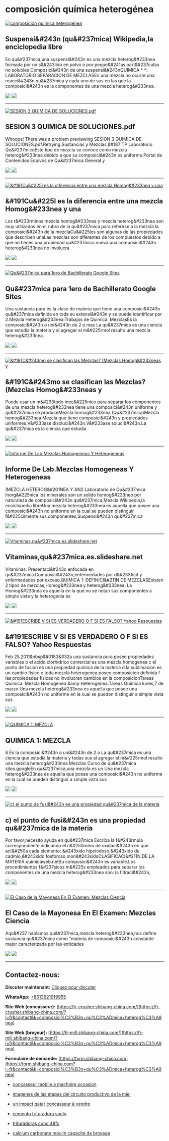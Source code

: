 # composición química heterogénea

<a href="https://swt.shibang-china.com/?l=fr&img&k=composici%C3%B3n+qu%C3%ADmica+heterog%C3%A9nea" target="_blank">![composición química heterogénea](http://static.shibang-china.com/all-800x300/141.jpg)</a>

## Suspensi&#243n (qu&#237mica) Wikipedia,la enciclopedia libre
En qu&#237mica,una suspensi&#243n es una mezcla heterog&#233nea formada por un s&#243lido en polvo o por peque&#241as part&#237culas no solubles Composici&#243n de una suspensi&#243nQUIMICA * *: LABORATORIO SEPARACION DE MEZCLASEn una mezcla no ocurre una reacci&#243n qu&#237mica y cada uno de sus en las que la composici&#243n es la componentes de una mezcla heterog&#233nea.


<a href="https://whatsapp.shibangsoft.com/WhatsApp.php" target="_blank" title="WhatsApp">![](http://static.shibang-china.com/icon/whatsapp.png)</a> <a href="https://swt.shibang-china.com/?l=fr&icon&k=composici%C3%B3n+qu%C3%ADmica+heterog%C3%A9nea" target="_blank">![](http://static.shibang-china.com/icon/chat-fr.png)</a>

---

<a href="https://swt.shibang-china.com/?l=fr&img&k=composici%C3%B3n+qu%C3%ADmica+heterog%C3%A9nea" target="_blank">![SESION 3 QUIMICA DE SOLUCIONES.pdf](http://static.shibang-china.com/all-800x300/751.jpg)</a>

## SESION 3 QUIMICA DE SOLUCIONES.pdf
Whoops! There was a problem previewing SESION 3 QUIMICA DE SOLUCIONES.pdf.Retrying.Sustancias y Mezclas &#187 TP Laboratorio Qu&#237micoEste tipo de mezcla se conoce como mezcla heterog&#233nea debido a que su composici&#243n es uniforme.Portal de Contenidos Eduivos de Qu&#237mica General y


<a href="https://whatsapp.shibangsoft.com/WhatsApp.php" target="_blank" title="WhatsApp">![](http://static.shibang-china.com/icon/whatsapp.png)</a> <a href="https://swt.shibang-china.com/?l=fr&icon&k=composici%C3%B3n+qu%C3%ADmica+heterog%C3%A9nea" target="_blank">![](http://static.shibang-china.com/icon/chat-fr.png)</a>

---

<a href="https://swt.shibang-china.com/?l=fr&img&k=composici%C3%B3n+qu%C3%ADmica+heterog%C3%A9nea" target="_blank">![&#191Cu&#225l es la diferencia entre una mezcla Homog&#233nea y una](http://static.shibang-china.com/all-800x300/1357.jpg)</a>

## &#191Cu&#225l es la diferencia entre una mezcla Homog&#233nea y una
Los t&#233rminos mezcla homog&#233nea y mezcla heterog&#233nea son muy utilizados en el rubro de la qu&#237mica para referirse a la mezcla la composici&#243n de la mezclaCu&#225les son algunas de las propiedades que describen unaLas mezclas son diferentes de los compuestos debido a que no tienes una propiedad qu&#237mica nueva una composici&#243n heterog&#233nea no involucra


<a href="https://whatsapp.shibangsoft.com/WhatsApp.php" target="_blank" title="WhatsApp">![](http://static.shibang-china.com/icon/whatsapp.png)</a> <a href="https://swt.shibang-china.com/?l=fr&icon&k=composici%C3%B3n+qu%C3%ADmica+heterog%C3%A9nea" target="_blank">![](http://static.shibang-china.com/icon/chat-fr.png)</a>

---

<a href="https://swt.shibang-china.com/?l=fr&img&k=composici%C3%B3n+qu%C3%ADmica+heterog%C3%A9nea" target="_blank">![Qu&#237mica para 1ero de Bachillerato Google Sites](http://static.shibang-china.com/all-800x300/1501.jpg)</a>

## Qu&#237mica para 1ero de Bachillerato Google Sites
Una sustancia pura es la clase de materia que tiene una composici&#243n qu&#237mica definida en toda su extensi&#243n y se puede identificar por 2.Mezcla Heterog&#233nea:Trabajos de Quimica: MezclasEs la composici&#243n o uni&#243n de 2 o mas La qu&#237mica es una ciencia que estudia la materia y al agregar el m&#225rmol resulto una mezcla heterog&#233nea.


<a href="https://whatsapp.shibangsoft.com/WhatsApp.php" target="_blank" title="WhatsApp">![](http://static.shibang-china.com/icon/whatsapp.png)</a> <a href="https://swt.shibang-china.com/?l=fr&icon&k=composici%C3%B3n+qu%C3%ADmica+heterog%C3%A9nea" target="_blank">![](http://static.shibang-china.com/icon/chat-fr.png)</a>

---

<a href="https://swt.shibang-china.com/?l=fr&img&k=composici%C3%B3n+qu%C3%ADmica+heterog%C3%A9nea" target="_blank">![&#191C&#243mo se clasifican las Mezclas? (Mezclas Homog&#233neas y](http://static.shibang-china.com/all-800x300/148.jpg)</a>

## &#191C&#243mo se clasifican las Mezclas? (Mezclas Homog&#233neas y
Puede usar un m&#233todo mec&#225nico para separar los componentes de una mezcla heterog&#233nea tiene una composici&#243n uniforme y qu&#237mica se produceMezcla homog&#233nea (Qu&#237mica)Mezcla homog&#233nea Mezcla que tiene composici&#243n y propiedades uniformes.V&#233ase disoluci&#243n.V&#233ase soluci&#243n.La qu&#237mica es la ciencia que estudia


<a href="https://whatsapp.shibangsoft.com/WhatsApp.php" target="_blank" title="WhatsApp">![](http://static.shibang-china.com/icon/whatsapp.png)</a> <a href="https://swt.shibang-china.com/?l=fr&icon&k=composici%C3%B3n+qu%C3%ADmica+heterog%C3%A9nea" target="_blank">![](http://static.shibang-china.com/icon/chat-fr.png)</a>

---

<a href="https://swt.shibang-china.com/?l=fr&img&k=composici%C3%B3n+qu%C3%ADmica+heterog%C3%A9nea" target="_blank">![Informe De Lab.Mezclas Homogeneas Y Heterogeneas](http://static.shibang-china.com/all-800x300/879.jpg)</a>

## Informe De Lab.Mezclas Homogeneas Y Heterogeneas
(MEZCLA HETEROG&#201NEA Y AN2.Laboratorio de Qu&#237mica Inorg&#225nica los minerales son un solido homog&#233neo por naturaleza de composici&#243n qu&#237mica,Mezcla Wikipedia,la enciclopedia libreUna mezcla heterog&#233nea es aquella que posee una composici&#243n no uniforme en la cual se pueden distinguir f&#225cilmente sus componentes,Suspensi&#243n qu&#237mica


<a href="https://whatsapp.shibangsoft.com/WhatsApp.php" target="_blank" title="WhatsApp">![](http://static.shibang-china.com/icon/whatsapp.png)</a> <a href="https://swt.shibang-china.com/?l=fr&icon&k=composici%C3%B3n+qu%C3%ADmica+heterog%C3%A9nea" target="_blank">![](http://static.shibang-china.com/icon/chat-fr.png)</a>

---

<a href="https://swt.shibang-china.com/?l=fr&img&k=composici%C3%B3n+qu%C3%ADmica+heterog%C3%A9nea" target="_blank">![Vitaminas,qu&#237mica.es.slideshare.net](http://static.shibang-china.com/all-800x300/368.jpg)</a>

## Vitaminas,qu&#237mica.es.slideshare.net
Vitaminas: Presentaci&#243n enfocada en qu&#237mica.Composici&#243n,enfermedades por d&#233ficit y enfermedades por exceso.QUIMICA 1: DEFINICI&#211N DE MEZCLASExisten 2 tipos de mezclas,Homog&#233nea y heterog&#233nea: La Homog&#233nea es aquella en la que no se notan sus componentes a simple vista y la heterogenia es


<a href="https://whatsapp.shibangsoft.com/WhatsApp.php" target="_blank" title="WhatsApp">![](http://static.shibang-china.com/icon/whatsapp.png)</a> <a href="https://swt.shibang-china.com/?l=fr&icon&k=composici%C3%B3n+qu%C3%ADmica+heterog%C3%A9nea" target="_blank">![](http://static.shibang-china.com/icon/chat-fr.png)</a>

---

<a href="https://swt.shibang-china.com/?l=fr&img&k=composici%C3%B3n+qu%C3%ADmica+heterog%C3%A9nea" target="_blank">![&#191ESCRIBE V SI ES VERDADERO O F SI ES FALSO? Yahoo Respuestas](http://static.shibang-china.com/all-800x300/1404.jpg)</a>

## &#191ESCRIBE V SI ES VERDADERO O F SI ES FALSO? Yahoo Respuestas
Feb 25,2011&nbsp&#0183&#32a  una sustancia pura posee propiedades variables b  el acido clorhidrico comercial es una mezcla homogenea c  el punto de fusion es una propiedad quimica de la materia d  la sublimacion es un cambio fisico e  toda mezcla heterogenea posee composicion definida f  las propiedades fisicas no involucran cambios en la composicionTareas Quimica: Mezcla Homogenea &amp Heterogenea.Tareas Quimica lunes,7 de marzo Una mezcla heterog&#233nea es aquella que posee una composici&#243n no uniforme en la cual se pueden distinguir a simple vista sus


<a href="https://whatsapp.shibangsoft.com/WhatsApp.php" target="_blank" title="WhatsApp">![](http://static.shibang-china.com/icon/whatsapp.png)</a> <a href="https://swt.shibang-china.com/?l=fr&icon&k=composici%C3%B3n+qu%C3%ADmica+heterog%C3%A9nea" target="_blank">![](http://static.shibang-china.com/icon/chat-fr.png)</a>

---

<a href="https://swt.shibang-china.com/?l=fr&img&k=composici%C3%B3n+qu%C3%ADmica+heterog%C3%A9nea" target="_blank">![QUIMICA 1: MEZCLA](http://static.shibang-china.com/all-800x300/914.jpg)</a>

## QUIMICA 1: MEZCLA
6 Es la composici&#243n o uni&#243n de 2 o La qu&#237mica es una ciencia que estudia la materia y todas sus al agregar el m&#225rmol resulto una mezcla heterog&#233nea.Mezclas Curso de qu&#237mica sites.googleEn qu&#237mica,una mezcla es un Una mezcla heterog&#233nea es aquella que posee una composici&#243n no uniforme en la cual se pueden distinguir a simple vista sus


<a href="https://whatsapp.shibangsoft.com/WhatsApp.php" target="_blank" title="WhatsApp">![](http://static.shibang-china.com/icon/whatsapp.png)</a> <a href="https://swt.shibang-china.com/?l=fr&icon&k=composici%C3%B3n+qu%C3%ADmica+heterog%C3%A9nea" target="_blank">![](http://static.shibang-china.com/icon/chat-fr.png)</a>

---

<a href="https://swt.shibang-china.com/?l=fr&img&k=composici%C3%B3n+qu%C3%ADmica+heterog%C3%A9nea" target="_blank">![c) el punto de fusi&#243n es una propiedad qu&#237mica de la materia](http://static.shibang-china.com/all-800x300/818.jpg)</a>

## c) el punto de fusi&#243n es una propiedad qu&#237mica de la materia
Por favor,necesito ayuda en qu&#237mica Escriba la f&#243rmula correspondiente,indicando el n&#250mero de oxidaci&#243n en que act&#250a cada elemento: &#243xido hipoiodoso,&#243xido de cadmio,&#243xido fosforoso,mon&#243xidoCLASIFICACI&#211N DE LA MATERIA quimicaweb.netSu composici&#243n es variable.Los procedimientos f&#237sicos m&#225s empleados para separar los componentes de una mezcla heterog&#233nea son: la filtraci&#243n,


<a href="https://whatsapp.shibangsoft.com/WhatsApp.php" target="_blank" title="WhatsApp">![](http://static.shibang-china.com/icon/whatsapp.png)</a> <a href="https://swt.shibang-china.com/?l=fr&icon&k=composici%C3%B3n+qu%C3%ADmica+heterog%C3%A9nea" target="_blank">![](http://static.shibang-china.com/icon/chat-fr.png)</a>

---

<a href="https://swt.shibang-china.com/?l=fr&img&k=composici%C3%B3n+qu%C3%ADmica+heterog%C3%A9nea" target="_blank">![El Caso de la Mayonesa En El Examen: Mezclas Ciencia](http://static.shibang-china.com/all-800x300/548.jpg)</a>

## El Caso de la Mayonesa En El Examen: Mezclas Ciencia
Aqu&#237 hablamos qu&#237mica,mezcla heterog&#233nea,nos define sustancia qu&#237mica como "materia de composici&#243n constante mejor caracterizada por las entidades

<a href="https://whatsapp.shibangsoft.com/WhatsApp.php" target="_blank" title="WhatsApp">![](http://static.shibang-china.com/icon/whatsapp.png)</a> <a href="https://swt.shibang-china.com/?l=fr&icon&k=composici%C3%B3n+qu%C3%ADmica+heterog%C3%A9nea" target="_blank">![](http://static.shibang-china.com/icon/chat-fr.png)</a>

---
## Contactez-nous:

**Discuter maintenant:** [Cliquez pour discuter](https://swt.shibang-china.com?l=fr&contact&k=composici%C3%B3n+qu%C3%ADmica+heterog%C3%A9nea)

**WhatsApp:**  [+8613621919955](https://whatsapp.shibangsoft.com/WhatsApp.php)

**Site Web (concasseur):** [https://fr-crusher.shibang-china.com/](https://fr-crusher.shibang-china.com/?l=fr&contact&k=composici%C3%B3n+qu%C3%ADmica+heterog%C3%A9nea)

**Site Web (broyeur):** [https://fr-mill.shibang-china.com/](https://fr-mill.shibang-china.com/?l=fr&contact&k=composici%C3%B3n+qu%C3%ADmica+heterog%C3%A9nea)

**Formulaire de demande:** [https://form.shibang-china.com](https://form.shibang-china.com?l=fr&contact&k=composici%C3%B3n+qu%C3%ADmica+heterog%C3%A9nea)

* [concasseur mobile a machoire occasion](../65/concasseur%20mobile%20a%20machoire%20occasion.md)

* [imagenes de las etapas del circuito productivo de la miel](../62/imagenes%20de%20las%20etapas%20del%20circuito%20productivo%20de%20la%20miel.md)

* [un impact qatar concasseur à vendre](../61/un%20impact%20qatar%20concasseur%20%C3%A0%20vendre.md)

* [cemento trituradora suelo](../64/cemento%20trituradora%20suelo.md)

* [trituradoras cono 48fc](../64/trituradoras%20cono%2048fc.md)

* [calcium carbonate moulin capacité de broyage](../65/calcium%20carbonate%20moulin%20capacit%C3%A9%20de%20broyage.md)